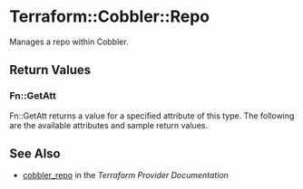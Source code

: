 # Terraform::Cobbler::Repo

Manages a repo within Cobbler.

## Return Values

### Fn::GetAtt

Fn::GetAtt returns a value for a specified attribute of this type. The following are the available attributes and sample return values.

## See Also

* [cobbler_repo](https://www.terraform.io/docs/providers/cobbler/r/repo.html) in the _Terraform Provider Documentation_